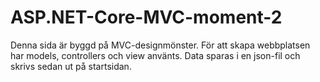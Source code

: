 # ASP.NET-Core-MVC-moment-2
 Denna sida är byggd på MVC-designmönster. 
 För att skapa webbplatsen har models, controllers och view använts. 
 Data sparas i en json-fil och skrivs sedan ut på startsidan. 
